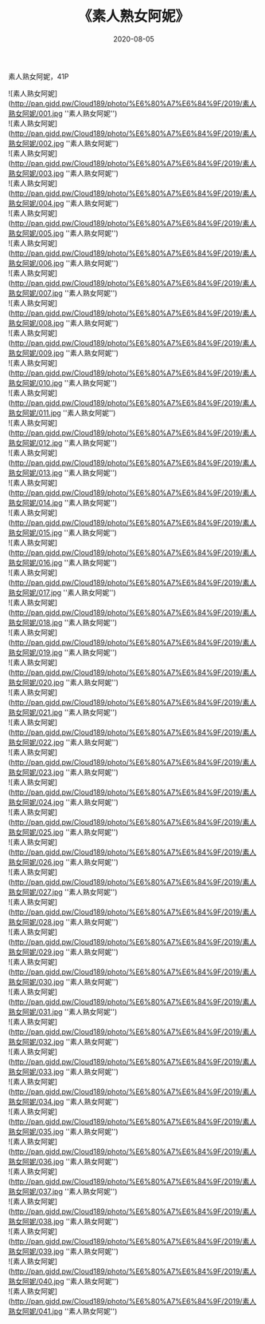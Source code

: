 ﻿---
layout: post
title:  《素人熟女阿妮》
date:   2020-08-05
img: http://pan.gjdd.pw/Cloud189/photo/%E6%80%A7%E6%84%9F/2019/素人熟女阿妮/000.jpg
categories: [美女, 性感, 泳衣]
---

素人熟女阿妮，41P

![素人熟女阿妮](http://pan.gjdd.pw/Cloud189/photo/%E6%80%A7%E6%84%9F/2019/素人熟女阿妮/001.jpg ''素人熟女阿妮'') <br>
![素人熟女阿妮](http://pan.gjdd.pw/Cloud189/photo/%E6%80%A7%E6%84%9F/2019/素人熟女阿妮/002.jpg ''素人熟女阿妮'') <br>
![素人熟女阿妮](http://pan.gjdd.pw/Cloud189/photo/%E6%80%A7%E6%84%9F/2019/素人熟女阿妮/003.jpg ''素人熟女阿妮'') <br>
![素人熟女阿妮](http://pan.gjdd.pw/Cloud189/photo/%E6%80%A7%E6%84%9F/2019/素人熟女阿妮/004.jpg ''素人熟女阿妮'') <br>
![素人熟女阿妮](http://pan.gjdd.pw/Cloud189/photo/%E6%80%A7%E6%84%9F/2019/素人熟女阿妮/005.jpg ''素人熟女阿妮'') <br>
![素人熟女阿妮](http://pan.gjdd.pw/Cloud189/photo/%E6%80%A7%E6%84%9F/2019/素人熟女阿妮/006.jpg ''素人熟女阿妮'') <br>
![素人熟女阿妮](http://pan.gjdd.pw/Cloud189/photo/%E6%80%A7%E6%84%9F/2019/素人熟女阿妮/007.jpg ''素人熟女阿妮'') <br>
![素人熟女阿妮](http://pan.gjdd.pw/Cloud189/photo/%E6%80%A7%E6%84%9F/2019/素人熟女阿妮/008.jpg ''素人熟女阿妮'') <br>
![素人熟女阿妮](http://pan.gjdd.pw/Cloud189/photo/%E6%80%A7%E6%84%9F/2019/素人熟女阿妮/009.jpg ''素人熟女阿妮'') <br>
![素人熟女阿妮](http://pan.gjdd.pw/Cloud189/photo/%E6%80%A7%E6%84%9F/2019/素人熟女阿妮/010.jpg ''素人熟女阿妮'') <br>
![素人熟女阿妮](http://pan.gjdd.pw/Cloud189/photo/%E6%80%A7%E6%84%9F/2019/素人熟女阿妮/011.jpg ''素人熟女阿妮'') <br>
![素人熟女阿妮](http://pan.gjdd.pw/Cloud189/photo/%E6%80%A7%E6%84%9F/2019/素人熟女阿妮/012.jpg ''素人熟女阿妮'') <br>
![素人熟女阿妮](http://pan.gjdd.pw/Cloud189/photo/%E6%80%A7%E6%84%9F/2019/素人熟女阿妮/013.jpg ''素人熟女阿妮'') <br>
![素人熟女阿妮](http://pan.gjdd.pw/Cloud189/photo/%E6%80%A7%E6%84%9F/2019/素人熟女阿妮/014.jpg ''素人熟女阿妮'') <br>
![素人熟女阿妮](http://pan.gjdd.pw/Cloud189/photo/%E6%80%A7%E6%84%9F/2019/素人熟女阿妮/015.jpg ''素人熟女阿妮'') <br>
![素人熟女阿妮](http://pan.gjdd.pw/Cloud189/photo/%E6%80%A7%E6%84%9F/2019/素人熟女阿妮/016.jpg ''素人熟女阿妮'') <br>
![素人熟女阿妮](http://pan.gjdd.pw/Cloud189/photo/%E6%80%A7%E6%84%9F/2019/素人熟女阿妮/017.jpg ''素人熟女阿妮'') <br>
![素人熟女阿妮](http://pan.gjdd.pw/Cloud189/photo/%E6%80%A7%E6%84%9F/2019/素人熟女阿妮/018.jpg ''素人熟女阿妮'') <br>
![素人熟女阿妮](http://pan.gjdd.pw/Cloud189/photo/%E6%80%A7%E6%84%9F/2019/素人熟女阿妮/019.jpg ''素人熟女阿妮'') <br>
![素人熟女阿妮](http://pan.gjdd.pw/Cloud189/photo/%E6%80%A7%E6%84%9F/2019/素人熟女阿妮/020.jpg ''素人熟女阿妮'') <br>
![素人熟女阿妮](http://pan.gjdd.pw/Cloud189/photo/%E6%80%A7%E6%84%9F/2019/素人熟女阿妮/021.jpg ''素人熟女阿妮'') <br>
![素人熟女阿妮](http://pan.gjdd.pw/Cloud189/photo/%E6%80%A7%E6%84%9F/2019/素人熟女阿妮/022.jpg ''素人熟女阿妮'') <br>
![素人熟女阿妮](http://pan.gjdd.pw/Cloud189/photo/%E6%80%A7%E6%84%9F/2019/素人熟女阿妮/023.jpg ''素人熟女阿妮'') <br>
![素人熟女阿妮](http://pan.gjdd.pw/Cloud189/photo/%E6%80%A7%E6%84%9F/2019/素人熟女阿妮/024.jpg ''素人熟女阿妮'') <br>
![素人熟女阿妮](http://pan.gjdd.pw/Cloud189/photo/%E6%80%A7%E6%84%9F/2019/素人熟女阿妮/025.jpg ''素人熟女阿妮'') <br>
![素人熟女阿妮](http://pan.gjdd.pw/Cloud189/photo/%E6%80%A7%E6%84%9F/2019/素人熟女阿妮/026.jpg ''素人熟女阿妮'') <br>
![素人熟女阿妮](http://pan.gjdd.pw/Cloud189/photo/%E6%80%A7%E6%84%9F/2019/素人熟女阿妮/027.jpg ''素人熟女阿妮'') <br>
![素人熟女阿妮](http://pan.gjdd.pw/Cloud189/photo/%E6%80%A7%E6%84%9F/2019/素人熟女阿妮/028.jpg ''素人熟女阿妮'') <br>
![素人熟女阿妮](http://pan.gjdd.pw/Cloud189/photo/%E6%80%A7%E6%84%9F/2019/素人熟女阿妮/029.jpg ''素人熟女阿妮'') <br>
![素人熟女阿妮](http://pan.gjdd.pw/Cloud189/photo/%E6%80%A7%E6%84%9F/2019/素人熟女阿妮/030.jpg ''素人熟女阿妮'') <br>
![素人熟女阿妮](http://pan.gjdd.pw/Cloud189/photo/%E6%80%A7%E6%84%9F/2019/素人熟女阿妮/031.jpg ''素人熟女阿妮'') <br>
![素人熟女阿妮](http://pan.gjdd.pw/Cloud189/photo/%E6%80%A7%E6%84%9F/2019/素人熟女阿妮/032.jpg ''素人熟女阿妮'') <br>
![素人熟女阿妮](http://pan.gjdd.pw/Cloud189/photo/%E6%80%A7%E6%84%9F/2019/素人熟女阿妮/033.jpg ''素人熟女阿妮'') <br>
![素人熟女阿妮](http://pan.gjdd.pw/Cloud189/photo/%E6%80%A7%E6%84%9F/2019/素人熟女阿妮/034.jpg ''素人熟女阿妮'') <br>
![素人熟女阿妮](http://pan.gjdd.pw/Cloud189/photo/%E6%80%A7%E6%84%9F/2019/素人熟女阿妮/035.jpg ''素人熟女阿妮'') <br>
![素人熟女阿妮](http://pan.gjdd.pw/Cloud189/photo/%E6%80%A7%E6%84%9F/2019/素人熟女阿妮/036.jpg ''素人熟女阿妮'') <br>
![素人熟女阿妮](http://pan.gjdd.pw/Cloud189/photo/%E6%80%A7%E6%84%9F/2019/素人熟女阿妮/037.jpg ''素人熟女阿妮'') <br>
![素人熟女阿妮](http://pan.gjdd.pw/Cloud189/photo/%E6%80%A7%E6%84%9F/2019/素人熟女阿妮/038.jpg ''素人熟女阿妮'') <br>
![素人熟女阿妮](http://pan.gjdd.pw/Cloud189/photo/%E6%80%A7%E6%84%9F/2019/素人熟女阿妮/039.jpg ''素人熟女阿妮'') <br>
![素人熟女阿妮](http://pan.gjdd.pw/Cloud189/photo/%E6%80%A7%E6%84%9F/2019/素人熟女阿妮/040.jpg ''素人熟女阿妮'') <br>
![素人熟女阿妮](http://pan.gjdd.pw/Cloud189/photo/%E6%80%A7%E6%84%9F/2019/素人熟女阿妮/041.jpg ''素人熟女阿妮'') <br>

